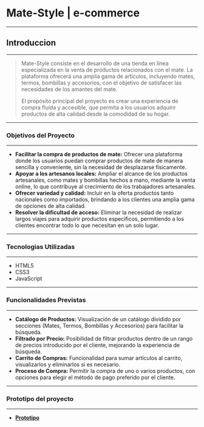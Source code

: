 # Mate-Style | e-commerce
---
## Introduccion
---
>Mate-Style consiste en el desarrollo de una tienda en línea especializada en la venta de productos relacionados con el mate. La plataforma ofrecerá una amplia gama de artículos, incluyendo mates, termos, bombillas y accesorios, con el objetivo de satisfacer las necesidades de los amantes del mate.
>
>El propósito principal del proyecto es crear una experiencia de compra fluida y accesible, que permita a los usuarios adquirir productos de alta calidad desde la comodidad de su hogar.
---
### Objetivos del Proyecto
---
- **Facilitar la compra de productos de mate:** Ofrecer una plataforma donde los usuarios puedan comprar productos de mate de manera sencilla y conveniente, sin la necesidad de desplazarse físicamente.
- **Apoyar a los artesanos locales:** Ampliar el alcance de los productos artesanales, como mates y bombillas hechos a mano, mediante la venta online, lo que contribuye al crecimiento de los trabajadores artesanales.
- **Ofrecer variedad y calidad:** Incluir en la oferta productos tanto nacionales como importados, brindando a los clientes una amplia gama de opciones de alta calidad.
- **Resolver la dificultad de acceso:** Eliminar la necesidad de realizar largos viajes para adquirir productos específicos, permitiendo a los clientes encontrar todo lo que necesitan en un solo lugar.
---
### Tecnologias Utilizadas
---
- HTML5
- CSS3
- JavaScript
---
### Funcionalidades Previstas
---
- **Catálogo de Productos:** Visualización de un catálogo dividido por secciones (Mates, Termos, Bombillas y Accesorios) para facilitar la búsqueda.
- **Filtrado por Precio:** Posibilidad de filtrar productos dentro de un rango de precios introducido por el cliente, mejorando la experiencia de búsqueda.
- **Carrito de Compras:** Funcionalidad para sumar artículos al carrito, visualizarlos y eliminarlos si es necesario.
- **Proceso de Compra:** Permitir la compra de uno o varios productos, con opciones para elegir el método de pago preferido por el cliente.
---
### Prototipo del proyecto
---
- [**Prototipo**](https://www.figma.com/design/ABBZDPBTR6tfmflPNEUUyh/Pagina-Mates?node-id=0-1&t=Vs6E7GD8WoorWMMn-1)
